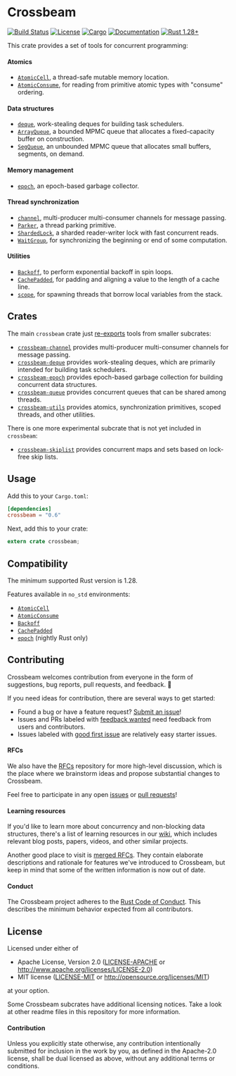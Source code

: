 # Crossbeam

[![Build Status](https://travis-ci.org/crossbeam-rs/crossbeam.svg?branch=master)](
https://travis-ci.org/crossbeam-rs/crossbeam)
[![License](https://img.shields.io/badge/license-MIT%2FApache--2.0-blue.svg)](
https://github.com/crossbeam-rs/crossbeam)
[![Cargo](https://img.shields.io/crates/v/crossbeam.svg)](
https://crates.io/crates/crossbeam)
[![Documentation](https://docs.rs/crossbeam/badge.svg)](
https://docs.rs/crossbeam)
[![Rust 1.28+](https://img.shields.io/badge/rust-1.28+-lightgray.svg)](
https://www.rust-lang.org)

This crate provides a set of tools for concurrent programming:

#### Atomics

* [`AtomicCell`], a thread-safe mutable memory location.
* [`AtomicConsume`], for reading from primitive atomic types with "consume" ordering.

#### Data structures

* [`deque`], work-stealing deques for building task schedulers.
* [`ArrayQueue`], a bounded MPMC queue that allocates a fixed-capacity buffer on construction.
* [`SegQueue`], an unbounded MPMC queue that allocates small buffers, segments, on demand.

#### Memory management

* [`epoch`], an epoch-based garbage collector.

#### Thread synchronization

* [`channel`], multi-producer multi-consumer channels for message passing.
* [`Parker`], a thread parking primitive.
* [`ShardedLock`], a sharded reader-writer lock with fast concurrent reads.
* [`WaitGroup`], for synchronizing the beginning or end of some computation.

#### Utilities

* [`Backoff`], to perform exponential backoff in spin loops.
* [`CachePadded`], for padding and aligning a value to the length of a cache line.
* [`scope`], for spawning threads that borrow local variables from the stack.

## Crates

The main `crossbeam` crate just [re-exports](src/lib.rs) tools from
smaller subcrates:

* [`crossbeam-channel`](crossbeam-channel)
  provides multi-producer multi-consumer channels for message passing.
* [`crossbeam-deque`](crossbeam-deque)
  provides work-stealing deques, which are primarily intended for building task schedulers.
* [`crossbeam-epoch`](crossbeam-epoch)
  provides epoch-based garbage collection for building concurrent data structures.
* [`crossbeam-queue`](crossbeam-queue)
  provides concurrent queues that can be shared among threads.
* [`crossbeam-utils`](crossbeam-utils)
  provides atomics, synchronization primitives, scoped threads, and other utilities.

There is one more experimental subcrate that is not yet included in `crossbeam`:

* [`crossbeam-skiplist`](crossbeam-skiplist)
  provides concurrent maps and sets based on lock-free skip lists.

## Usage

Add this to your `Cargo.toml`:

```toml
[dependencies]
crossbeam = "0.6"
```

Next, add this to your crate:

```rust
extern crate crossbeam;
```

## Compatibility

The minimum supported Rust version is 1.28.

Features available in `no_std` environments:

* [`AtomicCell`]
* [`AtomicConsume`]
* [`Backoff`]
* [`CachePadded`]
* [`epoch`] (nightly Rust only)

[`AtomicCell`]: https://docs.rs/crossbeam/*/crossbeam/atomic/struct.AtomicCell.html
[`AtomicConsume`]: https://docs.rs/crossbeam/*/crossbeam/atomic/trait.AtomicConsume.html
[`deque`]: https://docs.rs/crossbeam/*/crossbeam/deque/index.html
[`ArrayQueue`]: https://docs.rs/crossbeam/*/crossbeam/queue/struct.ArrayQueue.html
[`SegQueue`]: https://docs.rs/crossbeam/*/crossbeam/queue/struct.SegQueue.html
[`channel`]: https://docs.rs/crossbeam/*/crossbeam/channel/index.html
[`Parker`]: https://docs.rs/crossbeam/*/crossbeam/sync/struct.Parker.html
[`ShardedLock`]: https://docs.rs/crossbeam/*/crossbeam/sync/struct.ShardedLock.html
[`WaitGroup`]: https://docs.rs/crossbeam/*/crossbeam/sync/struct.WaitGroup.html
[`epoch`]: https://docs.rs/crossbeam/*/crossbeam/epoch/index.html
[`Backoff`]: https://docs.rs/crossbeam/*/crossbeam/utils/struct.Backoff.html
[`CachePadded`]: https://docs.rs/crossbeam/*/crossbeam/utils/struct.CachePadded.html
[`scope`]: https://docs.rs/crossbeam/*/crossbeam/fn.scope.html

## Contributing

Crossbeam welcomes contribution from everyone in the form of suggestions, bug reports,
pull requests, and feedback. 💛

If you need ideas for contribution, there are several ways to get started:

* Found a bug or have a feature request?
  [Submit an issue](https://github.com/crossbeam-rs/crossbeam/issues/new)!
* Issues and PRs labeled with
  [feedback wanted](https://github.com/crossbeam-rs/crossbeam/issues?utf8=%E2%9C%93&q=is%3Aopen+sort%3Aupdated-desc+label%3A%22feedback+wanted%22+)
  need feedback from users and contributors.
* Issues labeled with
  [good first issue](https://github.com/crossbeam-rs/crossbeam/issues?q=is%3Aissue+is%3Aopen+sort%3Aupdated-desc+label%3A%22good+first+issue%22)
  are relatively easy starter issues.

#### RFCs

We also have the [RFCs](https://github.com/crossbeam-rs/rfcs) repository for more
high-level discussion, which is the place where we brainstorm ideas and propose
substantial changes to Crossbeam.

Feel free to participate in any open 
[issues](https://github.com/crossbeam-rs/rfcs/issues?q=is%3Aissue+is%3Aopen+sort%3Aupdated-desc)
or
[pull requests](https://github.com/crossbeam-rs/rfcs/pulls?q=is%3Apr+is%3Aopen+sort%3Aupdated-desc)!

#### Learning resources

If you'd like to learn more about concurrency and non-blocking data structures, there's a
list of learning resources in our [wiki](https://github.com/crossbeam-rs/rfcs/wiki),
which includes relevant blog posts, papers, videos, and other similar projects.

Another good place to visit is [merged RFCs](https://github.com/crossbeam-rs/rfcs/tree/master/text).
They contain elaborate descriptions and rationale for features we've introduced to
Crossbeam, but keep in mind that some of the written information is now out of date.

#### Conduct

The Crossbeam project adheres to the
[Rust Code of Conduct](https://github.com/rust-lang/rust/blob/master/CODE_OF_CONDUCT.md).
This describes the minimum behavior expected from all contributors.

## License

Licensed under either of

 * Apache License, Version 2.0 ([LICENSE-APACHE](LICENSE-APACHE) or http://www.apache.org/licenses/LICENSE-2.0)
 * MIT license ([LICENSE-MIT](LICENSE-MIT) or http://opensource.org/licenses/MIT)

at your option.

Some Crossbeam subcrates have additional licensing notices.
Take a look at other readme files in this repository for more information.

#### Contribution

Unless you explicitly state otherwise, any contribution intentionally submitted
for inclusion in the work by you, as defined in the Apache-2.0 license, shall be
dual licensed as above, without any additional terms or conditions.
